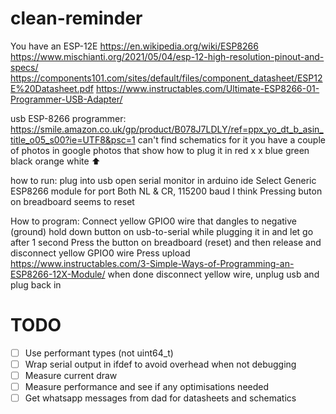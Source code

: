 # clean-reminder
 
You have an ESP-12E
https://en.wikipedia.org/wiki/ESP8266
https://www.mischianti.org/2021/05/04/esp-12-high-resolution-pinout-and-specs/
https://components101.com/sites/default/files/component_datasheet/ESP12E%20Datasheet.pdf
https://www.instructables.com/Ultimate-ESP8266-01-Programmer-USB-Adapter/

usb ESP-8266 programmer:
https://smile.amazon.co.uk/gp/product/B078J7LDLY/ref=ppx_yo_dt_b_asin_title_o05_s00?ie=UTF8&psc=1
can't find schematics for it
you have a couple of photos in google photos that show how to plug it in
red x x blue
green black orange white ⬆

how to run:
plug into usb
open serial monitor in arduino ide
Select Generic ESP8266 module for port
Both NL & CR, 115200 baud I think
Pressing buton on breadboard seems to reset

How to program:
Connect yellow GPIO0 wire that dangles to negative (ground)
hold down button on usb-to-serial while plugging it in and let go after 1 second
Press the button on breadboard (reset) and then release and disconnect yellow GPIO0 wire
Press upload
https://www.instructables.com/3-Simple-Ways-of-Programming-an-ESP8266-12X-Module/
when done disconnect yellow wire, unplug usb and plug back in

# TODO
 - [ ] Use performant types (not uint64_t)
 - [ ] Wrap serial output in ifdef to avoid overhead when not debugging
 - [ ] Measure current draw
 - [ ] Measure performance and see if any optimisations needed
 - [ ] Get whatsapp messages from dad for datasheets and schematics